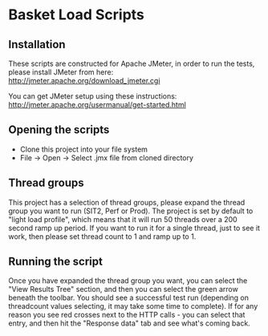# Basket Load Scripts

## Installation
These scripts are constructed for Apache JMeter, in order to run the tests, please install JMeter from here:
http://jmeter.apache.org/download_jmeter.cgi

You can get JMeter setup using these instructions:
http://jmeter.apache.org/usermanual/get-started.html

## Opening the scripts
* Clone this project into your file system
* File -> Open -> Select .jmx file from cloned directory

## Thread groups
This project has a selection of thread groups, please expand the thread group you want to run (SIT2, Perf or Prod). The project is set by default to "light load profile", which means that it will run 50 threads over a 200 second ramp up period. If you want to run it for a single thread, just to see it work, then please set thread count to 1 and ramp up to 1.

## Running the script
Once you have expanded the thread group you want, you can select the "View Results Tree" section, and then you can select the green arrow beneath the toolbar. You should see a successful test run (depending on threadcount values selecting, it may take some time to complete). If for any reason you see red crosses next to the HTTP calls - you can select that entry, and then hit the "Response data" tab and see what's coming back.
